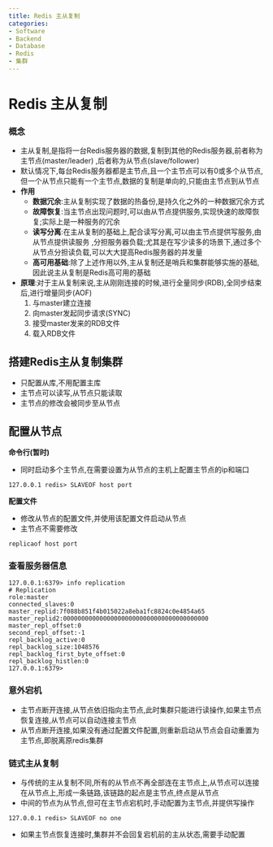 ```yaml
---
title: Redis 主从复制
categories:
- Software
- Backend
- Database
- Redis
- 集群
---
```

# Redis 主从复制

### 概念

- 主从复制,是指将一台Redis服务器的数据,复制到其他的Redis服务器,前者称为主节点(master/leader) ,后者称为从节点(slave/follower)
- 默认情况下,每台Redis服务器都是主节点,且一个主节点可以有0或多个从节点,但一个从节点只能有一个主节点,数据的复制是单向的,只能由主节点到从节点
- **作用**
    - **数据冗余**:主从复制实现了数据的热备份,是持久化之外的一种数据冗余方式
    - **故障恢复**:当主节点出现问题时,可以由从节点提供服务,实现快速的故障恢复;实际上是一种服务的冗余
    - **读写分离**:在主从复制的基础上,配合读写分离,可以由主节点提供写服务,由从节点提供读服务 ,分担服务器负载;尤其是在写少读多的场景下,通过多个从节点分担读负载,可以大大提高Redis服务器的并发量
    - **高可用基础**:除了上述作用以外,主从复制还是哨兵和集群能够实施的基础,因此说主从复制是Redis高可用的基础
- **原理**:对于主从复制来说,主从刚刚连接的时候,进行全量同步(RDB),全同步结束后,进行增量同步(AOF)
    1. 与master建立连接
    2. 向master发起同步请求(SYNC)
    3. 接受master发来的RDB文件
    4. 载入RDB文件

## 搭建Redis主从复制集群

- 只配置从库,不用配置主库
- 主节点可以读写,从节点只能读取
- 主节点的修改会被同步至从节点

## 配置从节点

**命令行(暂时)**

- 同时启动多个主节点,在需要设置为从节点的主机上配置主节点的ip和端口

```
127.0.0.1 redis> SLAVEOF host port
```

**配置文件**

- 修改从节点的配置文件,并使用该配置文件启动从节点
- 主节点不需要修改

```
replicaof host port
```

### 查看服务器信息

```
127.0.0.1:6379> info replication
# Replication
role:master
connected_slaves:0
master_replid:7f088b851f4b015022a8eba1fc8824c0e4854a65
master_replid2:0000000000000000000000000000000000000000
master_repl_offset:0
second_repl_offset:-1
repl_backlog_active:0
repl_backlog_size:1048576
repl_backlog_first_byte_offset:0
repl_backlog_histlen:0
127.0.0.1:6379>
```

### 意外宕机

- 主节点断开连接,从节点依旧指向主节点,此时集群只能进行读操作,如果主节点恢复连接,从节点可以自动连接主节点
- 从节点断开连接,如果没有通过配置文件配置,则重新启动从节点会自动重置为主节点,即脱离原redis集群

### 链式主从复制

- 与传统的主从复制不同,所有的从节点不再全部连在主节点上,从节点可以连接在从节点上,形成一条链路,该链路的起点是主节点,终点是从节点
- 中间的节点为从节点,但可在主节点宕机时,手动配置为主节点,并提供写操作

```
127.0.0.1 redis> SLAVEOF no one
```

- 如果主节点恢复连接时,集群并不会回复宕机前的主从状态,需要手动配置
